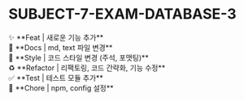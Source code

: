 # SUBJECT-7-EXAM-DATABASE-3


<aside>
✨ **Feat | 새로운 기능 추가**

</aside>

<aside>
📝 **Docs | md, text 파일 변경**

</aside>

<aside>
🎨 **Style | 코드 스타일 변경 (주석, 포맷팅)**

</aside>

<aside>
♻️ **Refactor | 리팩토링, 코드 간략화, 기능 수정**

</aside>

<aside>
✅ **Test | 테스트 모듈 추가**

</aside>

<aside>
🔧 **Chore | npm, config 설정**

</aside>